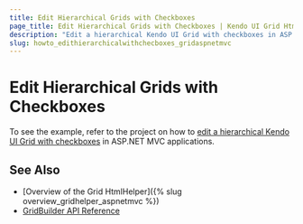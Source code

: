 ```yaml
---
title: Edit Hierarchical Grids with Checkboxes
page_title: Edit Hierarchical Grids with Checkboxes | Kendo UI Grid HtmlHelper for ASP.NET MVC
description: "Edit a hierarchical Kendo UI Grid with checkboxes in ASP.NET MVC applications."
slug: howto_edithierarchicalwithchecboxes_gridaspnetmvc
---
```


# Edit Hierarchical Grids with Checkboxes

To see the example, refer to the project on how to [edit a hierarchical Kendo UI Grid with checkboxes](https://github.com/telerik/ui-for-aspnet-mvc-examples/tree/master/grid/grid-ajax-hierarchy-editing-with-checkboxes) in ASP.NET MVC applications.

## See Also

* [Overview of the Grid HtmlHelper]({% slug overview_gridhelper_aspnetmvc %})
* [GridBuilder API Reference](http://docs.telerik.com/aspnet-mvc/api/Kendo.Mvc.UI.Fluent/GridBuilder)

